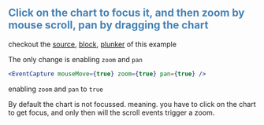 
## <span style="color:steelblue">Click on the chart to focus it, and then zoom by mouse scroll, pan by dragging the chart</span>

checkout the [source](https://gist.github.com/rrag/a8465abe0061df1b7976), [block](http://bl.ocks.org/rrag/a8465abe0061df1b7976), [plunker](http://plnkr.co/edit/gist:a8465abe0061df1b7976?p=preview) of this example


The only change is enabling `zoom` and `pan`
```jsx
<EventCapture mouseMove={true} zoom={true} pan={true} />
```
enabling `zoom` and `pan` to `true`

By default the chart is not focussed. meaning. you have to click on the chart to get focus, and only then will the scroll events trigger a zoom.
